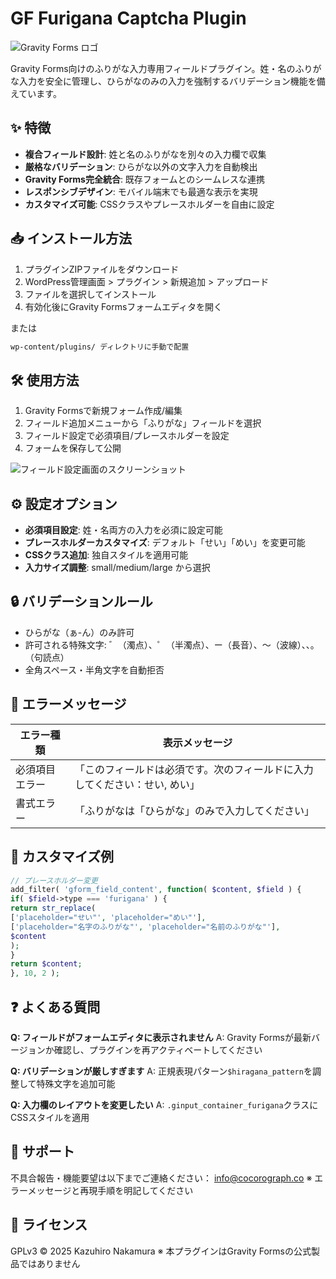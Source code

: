 # GF Furigana Captcha Plugin

![Gravity Forms ロゴ](https://s38924.pcdn.co/wp-content/themes/gfcom-voyager/dist/images/logo-black.svg?1736451929)

Gravity Forms向けのふりがな入力専用フィールドプラグイン。姓・名のふりがな入力を安全に管理し、ひらがなのみの入力を強制するバリデーション機能を備えています。

## ✨ 特徴

- **複合フィールド設計**: 姓と名のふりがなを別々の入力欄で収集
- **厳格なバリデーション**: ひらがな以外の文字入力を自動検出
- **Gravity Forms完全統合**: 既存フォームとのシームレスな連携
- **レスポンシブデザイン**: モバイル端末でも最適な表示を実現
- **カスタマイズ可能**: CSSクラスやプレースホルダーを自由に設定

## 📥 インストール方法

1. プラグインZIPファイルをダウンロード
2. WordPress管理画面 > プラグイン > 新規追加 > アップロード
3. ファイルを選択してインストール
4. 有効化後にGravity Formsフォームエディタを開く

または

```bash
wp-content/plugins/ ディレクトリに手動で配置
```

## 🛠 使用方法

1. Gravity Formsで新規フォーム作成/編集
2. フィールド追加メニューから「ふりがな」フィールドを選択
3. フィールド設定で必須項目/プレースホルダーを設定
4. フォームを保存して公開

![フィールド設定画面のスクリーンショット](screenshot-1.png)

## ⚙️ 設定オプション

- **必須項目設定**: 姓・名両方の入力を必須に設定可能
- **プレースホルダーカスタマイズ**: デフォルト「せい」「めい」を変更可能
- **CSSクラス追加**: 独自スタイルを適用可能
- **入力サイズ調整**: small/medium/large から選択

## 🔒 バリデーションルール

- ひらがな（ぁ-ん）のみ許可
- 許可される特殊文字: ゛（濁点）、゜（半濁点）、ー（長音）、〜（波線）、、。（句読点）
- 全角スペース・半角文字を自動拒否

## 🛑 エラーメッセージ

| エラー種類 | 表示メッセージ |
|-----------|---------------|
| 必須項目エラー | 「このフィールドは必須です。次のフィールドに入力してください：せい, めい」 |
| 書式エラー | 「ふりがなは「ひらがな」のみで入力してください」 |

## 🎨 カスタマイズ例

```php
// プレースホルダー変更
add_filter( 'gform_field_content', function( $content, $field ) {
if( $field->type === 'furigana' ) {
return str_replace(
['placeholder="せい"', 'placeholder="めい"'],
['placeholder="名字のふりがな"', 'placeholder="名前のふりがな"'],
$content
);
}
return $content;
}, 10, 2 );
```

## ❓ よくある質問

**Q: フィールドがフォームエディタに表示されません**
A: Gravity Formsが最新バージョンか確認し、プラグインを再アクティベートしてください

**Q: バリデーションが厳しすぎます**
A: 正規表現パターン`$hiragana_pattern`を調整して特殊文字を追加可能

**Q: 入力欄のレイアウトを変更したい**
A: `.ginput_container_furigana`クラスにCSSスタイルを適用

## 📮 サポート

不具合報告・機能要望は以下までご連絡ください：
[info@cocorograph.co](mailto:info@cocorograph.co)
※ エラーメッセージと再現手順を明記してください

## 📜 ライセンス

GPLv3 © 2025 Kazuhiro Nakamura
※ 本プラグインはGravity Formsの公式製品ではありません
